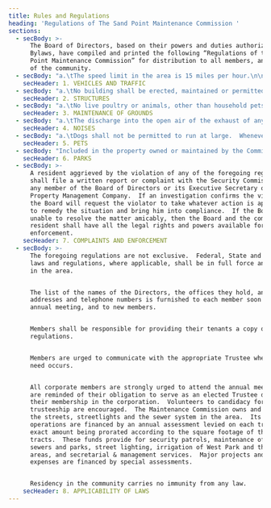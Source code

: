 ```yaml
---
title: Rules and Regulations
heading: 'Regulations of The Sand Point Maintenance Commission '
sections:
  - secBody: >-
      The Board of Directors, based on their powers and duties authorized in the
      Bylaws, have compiled and printed the following “Regulations of the Sand
      Point Maintenance Commission” for distribution to all members, and tenants
      of the community.
  - secBody: "a.\tThe speed limit in the area is 15 miles per hour.\n\nb.\tVehicles, including bicycles, shall be driven only on the paved street surfaces.  Any person driving on lawns or other planted areas shall be presumed to have acted maliciously\n\nc.\t A resident’s vehicles shall be parked in their garage or drive way, or in the case of pavement extended by the owner, on the extended area (on-site).  No vehicle shall be parked on any street for a period longer than twenty-four hours, unless the number of vehicles exceeds available on-site parking, and then only to the extent that such on street parking does not become a nuisance.\n\nd.\tNo commercial vehicle shall be parked on any street.  \n\ne.\tNo motor home, camper, boat, trailer or storage container shall be parked in the street or driveway (in front of the setback line) except for temporary (up to 24 hours) loading and unloading.  They must be parked in a garage or a carport except that they may be parked in a driveway, back of the \"set back\" line, for a period not to exceed 21 days in any 90-day period.  Homeowners may make a request in writing to the SPMC Board to consider an extension to the 24 hour temporary loading/unloading period.\n\nf. \tMajor repairs or construction work on vehicles, boats, or other heavy equipment shall not be performed on any street, driveway, or yard.\n\ng. \t**No golf cart shall be driven by a minor on the paved street surfaces or other public areas unless that minor has a valid driver’s license.**"
    secHeader: 1. VEHICLES AND TRAFFIC
  - secBody: "a.\tNo building shall be erected, maintained or permitted upon any of said tracts except a single, detached, private dwelling house, for the sole use of the owners or occupants thereof, for private residence purpose, together with appurtenant garage.\n\nb.\tA contract between the owner and the Board of Directors is required before any building, solar panels, fence, wall or structure may be erected, altered, or maintained upon any said tract.  Plans and Specifications therefore, showing the construction, nature, kind, shape, height, material and color scheme thereof, and a block plan indicating the location of such structure on the building site, and, when specifications are required, the grading plans of the building site to be built upon, shall be submitted to and approved in writing by the Board of Directors.  A copy of such plans and specifications, block plans and grading plan, if required, as finally approved shall be deposited for permanent record with the Directors.  A definite date of completion or a specific length of time must be included in the contract.  (Please see Construction Approval Process.)"
    secHeader: 2. STRUCTURES
  - secBody: "a.\tNo live poultry or animals, other than household pets shall at any time be kept on any of said tracts.\r\r\n\nb.\tNo bill-boards or signs of any character except Sale, Rental or Political signs of modest size shall be erected, posted, pasted or displayed upon or about any part of said property without the written permission of the Commission and the Commission shall have the right in its discretion, to prohibit, restrict, and control the size, construction, material and location of all signs, and may summarily remove and destroy all unauthorized signs.\n\nc.\tSpare lumber or other building material shall not be stored in streets, driveways, or yards, except it may be so stored temporarily by a resident in his driveway or yard in connection with work in progress on a house, driveway, or fence.\n\nd.\tMachinery, tools or other equipment shall not be stored in streets, driveways, or yards.\r\r\n\ne.\tDebris, trash, rubbish, refuse, grass cuttings, compost heaps, garbage cans or other containers for waste, or any other object presenting an untidy appearance, shall be removed, or screened from the view of neighbors or passersby by the resident.\n\nf.\tAny tree, hedge or shrub that prevents a clear view of the street ahead or of intersecting streets, or of adjacent driveway entrances, or obstructs street light, shall be trimmed back or removed.\r\r\n\ng.\tThe use, in a residential zone of hand or power tools, machinery, lawn mowers, or anything resulting in loud and disturbing noises shall be prohibited as follows: **Saturday & Sunday between 5:00 pm and 9:00 am and Monday through Friday between 6:00 pm and 8:00 am.**\n\nh.\tThe planted area between the front property line and the paving is part of the right-of-way and is Commission property.  Each owner or occupant is permitted to maintain that portion of the right-of-way as though it were part of his lot, thus enhancing the spaciousness and appearance of the area."
    secHeader: 3. MAINTENANCE OF GROUNDS
  - secBody: "a.\tThe discharge into the open air of the exhaust of any stationary or portable internal combustion engine, or motor vehicle except through a muffler in good repair or other device which will effectively prevent loud or disturbing noises therefrom above the allowable noise is prohibited.\r\n\nb.\tAllowed level of noise means not more than 95 decibels as measured on the scale of a General Radio Company No. 1551-B Sound Level Meter or equivalent, stationed at a distance of not more than 20 feet to the side of motor vehicle as such motor vehicle passes the sound level meter, or is stationed nor more than 20 feet from a stationary motor or engine.\r\n\nc.\tThe sounding of any horn or other signaling device on any motor vehicle, except as specifically permitted or required by law, or as a danger warning and the sounding of any such device for any unnecessary period of time is prohibited.\r\r\n\nd.\tThe playing of any radio or television receiving set, musical instrument, phonograph, or other machine or device for producing or reproducing of sound in such manner as to disturb the peace, quiet and comfort, of the neighboring inhabitants is prohibited.\n\n\r\re.\tYelling, shouting, hooting, whistling, or singing on the streets or any other place to annoy or disturb the quiet, comfort or repose of persons in any dwelling or residence or of anyone in the vicinity is prohibited.\n\n\r\rf.\t It is prohibited to fire or discharge any cannon, gun, pistol, revolver or other firearm or to fire or explode or set off any squib, firecracker, torpedo or other thing containing powder, or other explosive material, except on days of public celebration or jubilee, and then only as permitted by law."
    secHeader: 4. NOISES
  - secBody: "a.\tDogs shall not be permitted to run at large.  Whenever a dog is away from its owner's premises, it must be under the direct supervision of an able and competent person of suitable age and discretion to control the animal. It must not be permitted to become a traffic hazard. Dogs barking excessively shall be considered as disturbing the peace, in addition, their owners shall be required to abate the nuisance.\r\r\n\nb.\tOwners are required to clean up any mess created by their pet.  Pets are to be on leash when off premises.  The City of Seattle Leash Law & Scoop Ordinance are in effect."
    secHeader: 5. PETS
  - secBody: "Included in the property owned or maintained by the Commission for the general benefit of the community are:\r\r\n\na.\tThe two parks adjacent to N.E. Park Place, east and west of Ridge Drive N.E., the east park being the property of the Sand Point Golf Club.\r\r\n\nb.\tThe brick structures at the Ridge Drive entrance of N.E. 75th Street, together with the sidewalks and plantings adjoining Ridge Drive between N.E. 75th Street and N.E. Park Place.\r\r\n\nc.\tThe concrete block wall and plantings and the iron gate along N.E. 75th Street and the pedestrian entrance at the south end of Fairway Drive N.E."
    secHeader: 6. PARKS
  - secBody: >-
      A resident aggrieved by the violation of any of the foregoing regulations
      shall file a written report or complaint with the Security Commissioner or
      any member of the Board of Directors or its Executive Secretary or
      Property Management Company.  If an investigation confirms the violation,
      the Board will request the violator to take whatever action is appropriate
      to remedy the situation and bring him into compliance.  If the Board is
      unable to resolve the matter amicably, then the Board and the complaining
      resident shall have all the legal rights and powers available for
      enforcement.
    secHeader: 7. COMPLAINTS AND ENFORCEMENT
  - secBody: >-
      The foregoing regulations are not exclusive.  Federal, State and local
      laws and regulations, where applicable, shall be in full force and effect
      in the area.


      The list of the names of the Directors, the offices they hold, and their
      addresses and telephone numbers is furnished to each member soon after the
      annual meeting, and to new members.


      Members shall be responsible for providing their tenants a copy of these
      regulations.


      Members are urged to communicate with the appropriate Trustee when the
      need occurs.


      All corporate members are strongly urged to attend the annual meetings and
      are reminded of their obligation to serve as an elected Trustee during
      their membership in the corporation.  Volunteers to candidacy for
      trusteeship are encouraged.  The Maintenance Commission owns and maintains
      the streets, streetlights and the sewer system in the area.  Its
      operations are financed by an annual assessment levied on each tract, the
      exact amount being prorated according to the square footage of the
      tracts.  These funds provide for security patrols, maintenance of streets,
      sewers and parks, street lighting, irrigation of West Park and the entry
      areas, and secretarial & management services.  Major projects and unusual
      expenses are financed by special assessments.


      Residency in the community carries no immunity from any law.
    secHeader: 8. APPLICABILITY OF LAWS
---
```


